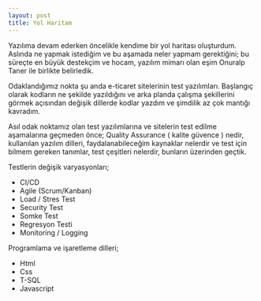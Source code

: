 ```yaml
---
layout: post
title: Yol Haritam
---
```


Yazılıma devam ederken öncelikle kendime bir yol haritası oluşturdum.
Aslında ne yapmak istediğim ve bu aşamada neler yapmam gerektiğini; bu süreçte en büyük destekçim ve hocam, yazılım mimarı olan eşim Onuralp Taner ile birlikte belirledik. 


Odaklandığımız nokta şu anda e-ticaret sitelerinin test yazılımları. Başlangıç olarak kodların ne şekilde yazıldığını ve arka planda çalışma şekillerini görmek açısından değişik dillerde kodlar yazdım ve şimdilik az çok mantığı kavradım. 


Asıl odak noktamız olan test yazılımlarına ve sitelerin test edilme aşamalarına geçmeden önce; Quality Assurance ( kalite güvence ) nedir, kullanılan yazılım dilleri, faydalanabileceğim kaynaklar nelerdir ve test için bilmem gereken tanımlar, test çeşitleri nelerdir, bunların üzerinden geçtik.


Testlerin değişik varyasyonları;

* CI/CD 
* Agile (Scrum/Kanban)
* Load / Stres Test
* Security Test
* Somke Test
* Regresyon Testi
* Monitoring / Logging

Programlama ve işaretleme dilleri;

* Html
* Css
* T-SQL
* Javascript

